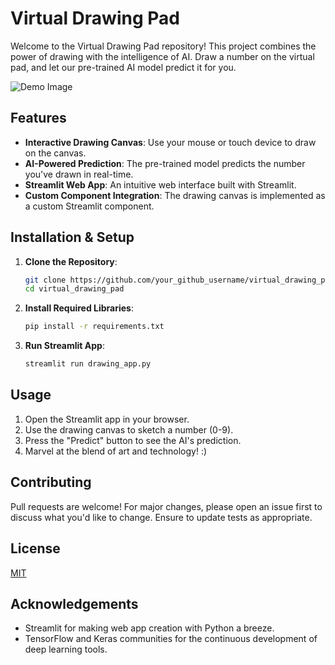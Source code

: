 # Virtual Drawing Pad

Welcome to the Virtual Drawing Pad repository! This project combines the power of drawing with the intelligence of AI. Draw a number on the virtual pad, and let our pre-trained AI model predict it for you.

![Demo Image](path_to_demo_image.png)  <!-- You can replace this with an actual path to a demo image or gif -->

## Features

- **Interactive Drawing Canvas**: Use your mouse or touch device to draw on the canvas.
- **AI-Powered Prediction**: The pre-trained model predicts the number you've drawn in real-time.
- **Streamlit Web App**: An intuitive web interface built with Streamlit.
- **Custom Component Integration**: The drawing canvas is implemented as a custom Streamlit component.

## Installation & Setup

1. **Clone the Repository**:
    ```bash
    git clone https://github.com/your_github_username/virtual_drawing_pad.git
    cd virtual_drawing_pad
    ```

2. **Install Required Libraries**:
    ```bash
    pip install -r requirements.txt
    ```

3. **Run Streamlit App**:
    ```bash
    streamlit run drawing_app.py
    ```

## Usage

1. Open the Streamlit app in your browser.
2. Use the drawing canvas to sketch a number (0-9).
3. Press the "Predict" button to see the AI's prediction.
4. Marvel at the blend of art and technology! :)

## Contributing

Pull requests are welcome! For major changes, please open an issue first to discuss what you'd like to change. Ensure to update tests as appropriate.

## License

[MIT](https://choosealicense.com/licenses/mit/)

## Acknowledgements

- Streamlit for making web app creation with Python a breeze.
- TensorFlow and Keras communities for the continuous development of deep learning tools.
